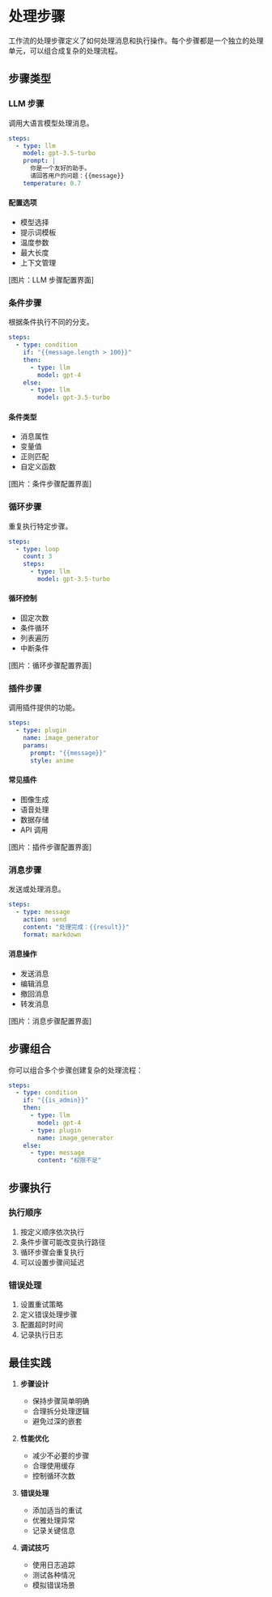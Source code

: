 # 处理步骤

工作流的处理步骤定义了如何处理消息和执行操作。每个步骤都是一个独立的处理单元，可以组合成复杂的处理流程。

## 步骤类型

### LLM 步骤

调用大语言模型处理消息。

```yaml
steps:
  - type: llm
    model: gpt-3.5-turbo
    prompt: |
      你是一个友好的助手。
      请回答用户的问题：{{message}}
    temperature: 0.7
```

#### 配置选项
- 模型选择
- 提示词模板
- 温度参数
- 最大长度
- 上下文管理

[图片：LLM 步骤配置界面]

### 条件步骤

根据条件执行不同的分支。

```yaml
steps:
  - type: condition
    if: "{{message.length > 100}}"
    then:
      - type: llm
        model: gpt-4
    else:
      - type: llm
        model: gpt-3.5-turbo
```

#### 条件类型
- 消息属性
- 变量值
- 正则匹配
- 自定义函数

[图片：条件步骤配置界面]

### 循环步骤

重复执行特定步骤。

```yaml
steps:
  - type: loop
    count: 3
    steps:
      - type: llm
        model: gpt-3.5-turbo
```

#### 循环控制
- 固定次数
- 条件循环
- 列表遍历
- 中断条件

[图片：循环步骤配置界面]

### 插件步骤

调用插件提供的功能。

```yaml
steps:
  - type: plugin
    name: image_generator
    params:
      prompt: "{{message}}"
      style: anime
```

#### 常见插件
- 图像生成
- 语音处理
- 数据存储
- API 调用

[图片：插件步骤配置界面]

### 消息步骤

发送或处理消息。

```yaml
steps:
  - type: message
    action: send
    content: "处理完成：{{result}}"
    format: markdown
```

#### 消息操作
- 发送消息
- 编辑消息
- 撤回消息
- 转发消息

[图片：消息步骤配置界面]

## 步骤组合

你可以组合多个步骤创建复杂的处理流程：

```yaml
steps:
  - type: condition
    if: "{{is_admin}}"
    then:
      - type: llm
        model: gpt-4
      - type: plugin
        name: image_generator
    else:
      - type: message
        content: "权限不足"
```

## 步骤执行

### 执行顺序
1. 按定义顺序依次执行
2. 条件步骤可能改变执行路径
3. 循环步骤会重复执行
4. 可以设置步骤间延迟

### 错误处理
1. 设置重试策略
2. 定义错误处理步骤
3. 配置超时时间
4. 记录执行日志

## 最佳实践

1. **步骤设计**
   - 保持步骤简单明确
   - 合理拆分处理逻辑
   - 避免过深的嵌套

2. **性能优化**
   - 减少不必要的步骤
   - 合理使用缓存
   - 控制循环次数

3. **错误处理**
   - 添加适当的重试
   - 优雅处理异常
   - 记录关键信息

4. **调试技巧**
   - 使用日志追踪
   - 测试各种情况
   - 模拟错误场景 